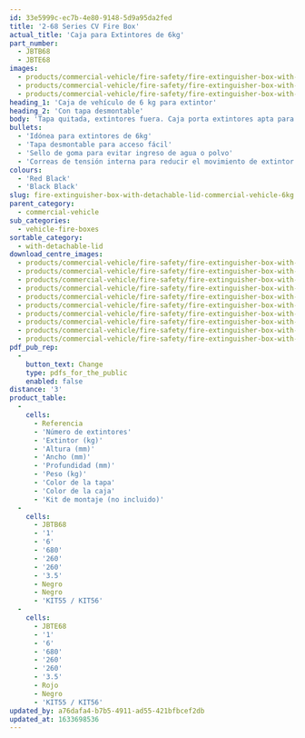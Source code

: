 ```yaml
---
id: 33e5999c-ec7b-4e80-9148-5d9a95da2fed
title: '2-68 Series CV Fire Box'
actual_title: 'Caja para Extintores de 6kg'
part_number:
  - JBTB68
  - JBTE68
images:
  - products/commercial-vehicle/fire-safety/fire-extinguisher-box-with-detachable-lid/images-lr/Product_Image_776x776_(518x518_focus_area)-JBTE68_01.jpg
  - products/commercial-vehicle/fire-safety/fire-extinguisher-box-with-detachable-lid/images-lr/Product_Image_776x776_(518x518_focus_area)-JBTE68_02.jpg
  - products/commercial-vehicle/fire-safety/fire-extinguisher-box-with-detachable-lid/images-lr/Product_Image_776x776_(518x518_focus_area)-JBTE68_03.jpg
heading_1: 'Caja de vehículo de 6 kg para extintor'
heading_2: 'Con tapa desmontable'
body: 'Tapa quitada, extintores fuera. Caja porta extintores apta para 6kg con tapa desmontable. Diseñada para acceso rápido en casos de emergencia.'
bullets:
  - 'Idónea para extintores de 6kg'
  - 'Tapa desmontable para acceso fácil'
  - 'Sello de goma para evitar ingreso de agua o polvo'
  - 'Correas de tensión interna para reducir el movimiento de extintor'
colours:
  - 'Red Black'
  - 'Black Black'
slug: fire-extinguisher-box-with-detachable-lid-commercial-vehicle-6kg
parent_category:
  - commercial-vehicle
sub_categories:
  - vehicle-fire-boxes
sortable_category:
  - with-detachable-lid
download_centre_images:
  - products/commercial-vehicle/fire-safety/fire-extinguisher-box-with-detachable-lid/images-hr/JBTE68_001.jpg
  - products/commercial-vehicle/fire-safety/fire-extinguisher-box-with-detachable-lid/images-hr/JBTE68_002.jpg
  - products/commercial-vehicle/fire-safety/fire-extinguisher-box-with-detachable-lid/images-hr/JBTE68_003.jpg
  - products/commercial-vehicle/fire-safety/fire-extinguisher-box-with-detachable-lid/images-hr/JBTE68_004.jpg
  - products/commercial-vehicle/fire-safety/fire-extinguisher-box-with-detachable-lid/images-hr/JBTE68_005.jpg
  - products/commercial-vehicle/fire-safety/fire-extinguisher-box-with-detachable-lid/images-hr/JBTE68_01.jpg
  - products/commercial-vehicle/fire-safety/fire-extinguisher-box-with-detachable-lid/images-hr/JBTE68_02.jpg
  - products/commercial-vehicle/fire-safety/fire-extinguisher-box-with-detachable-lid/images-hr/JBTE68_03.jpg
  - products/commercial-vehicle/fire-safety/fire-extinguisher-box-with-detachable-lid/images-hr/JBTE68_04.JPG
  - products/commercial-vehicle/fire-safety/fire-extinguisher-box-with-detachable-lid/images-hr/JBTE68_05.JPG
pdf_pub_rep:
  -
    button_text: Change
    type: pdfs_for_the_public
    enabled: false
distance: '3'
product_table:
  -
    cells:
      - Referencia
      - 'Número de extintores'
      - 'Extintor (kg)'
      - 'Altura (mm)'
      - 'Ancho (mm)'
      - 'Profundidad (mm)'
      - 'Peso (kg)'
      - 'Color de la tapa'
      - 'Color de la caja'
      - 'Kit de montaje (no incluido)'
  -
    cells:
      - JBTB68
      - '1'
      - '6'
      - '680'
      - '260'
      - '260'
      - '3.5'
      - Negro
      - Negro
      - 'KIT55 / KIT56'
  -
    cells:
      - JBTE68
      - '1'
      - '6'
      - '680'
      - '260'
      - '260'
      - '3.5'
      - Rojo
      - Negro
      - 'KIT55 / KIT56'
updated_by: a76dafa4-b7b5-4911-ad55-421bfbcef2db
updated_at: 1633698536
---
```

